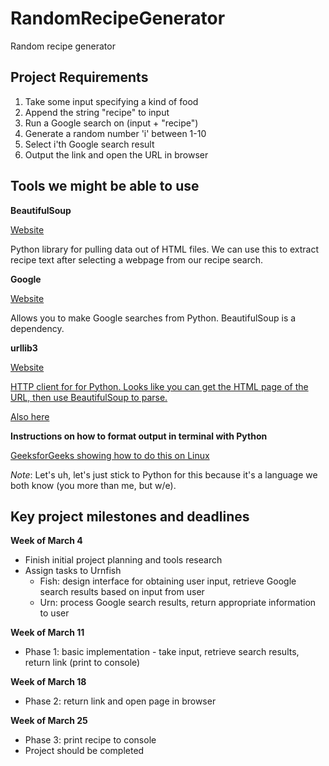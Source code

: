 # RandomRecipeGenerator
Random recipe generator

## Project Requirements
1. Take some input specifying a kind of food
2. Append the string "recipe" to input
3. Run a Google search on (input + "recipe")
4. Generate a random number 'i' between 1-10
5. Select i'th Google search result
6. Output the link and open the URL in browser

## Tools we might be able to use

**BeautifulSoup**

[Website](https://www.crummy.com/software/BeautifulSoup/bs4/doc/)

Python library for pulling data out of HTML files. We can use this
to extract recipe text after selecting a webpage from our recipe
search. 

**Google**

[Website](https://python-googlesearch.readthedocs.io/en/latest/)

Allows you to make Google searches from Python. BeautifulSoup is
a dependency. 

**urllib3**

[Website](https://urllib3.readthedocs.io/en/latest/)

[HTTP client for for Python. Looks like you can get the HTML page
of the URL, then use BeautifulSoup to parse.](https://medium.freecodecamp.org/how-to-scrape-websites-with-python-and-beautifulsoup-5946935d93fe)

[Also here](https://www.pythonforbeginners.com/python-on-the-web/web-scraping-with-beautifulsoup)

**Instructions on how to format output in terminal with Python**

[GeeksforGeeks showing how to do this on Linux](https://www.geeksforgeeks.org/formatted-text-linux-terminal-using-python/)


_Note_: Let's uh, let's just stick to Python for this because it's
a language we both know (you more than me, but w/e). 

## Key project milestones and deadlines

**Week of March 4**
* Finish initial project planning and tools research
* Assign tasks to Urnfish
   - Fish: design interface for obtaining user input, retrieve Google search results based on input from user
   - Urn: process Google search results, return appropriate information to user

**Week of March 11**
* Phase 1: basic implementation - take input, retrieve search results, return link (print to console)

**Week of March 18** 
* Phase 2: return link and open page in browser

**Week of March 25** 
* Phase 3: print recipe to console
* Project should be completed
